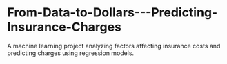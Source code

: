 # From-Data-to-Dollars---Predicting-Insurance-Charges
A machine learning project analyzing factors affecting insurance costs and predicting charges using regression models.
